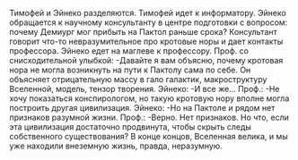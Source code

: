 Тимофей и Эйнеко разделяются. Тимофей идет к информатору. Эйнеко обращается к научному консультанту в центре подготовки с вопросом: почему Демиург мог прибыть на Пактол раньше срока? Консультант говорит что-то невразумительное про кротовые норы и дает контакты профессора. Эйнеко едет на маглеве к профессору. Проф. со снисходительной улыбкой:
-Давайте я вам объясню, почему кротовая нора не могла возникнуть на пути к Пактолу сама по себе.
Он объясняет отрицательную массу в гало галактик, макроструктуру Вселенной, модель, тензор творения.
Эйнеко:
-И все же...
Проф.:
-Не хочу показаться конспирологом, но такую кротовую нору вполне могла построить другая цивилизация.
Эйнеко:
-Но на Пактоле и рядом нет признаков разумной жизни.
Проф.:
-Верно. Нет признаков. Но что, если эта цивилизация достаточно продвинута, чтобы скрыть следы собственного существования? В конце концов, Вселенная велика, и мы уже находили внеземную жизнь, правда, неразумную.